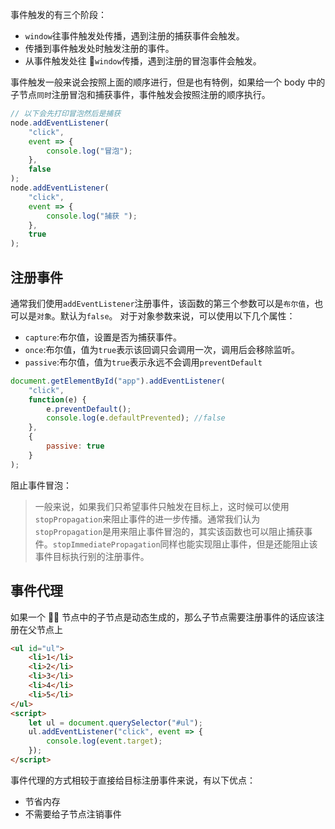 事件触发的有三个阶段：

-   `window`往事件触发处传播，遇到注册的捕获事件会触发。
-   传播到事件触发处时触发注册的事件。
-   从事件触发处往 `window`传播，遇到注册的冒泡事件会触发。

事件触发一般来说会按照上面的顺序进行，但是也有特例，如果给一个 body 中的子节点`同时`注册冒泡和捕获事件，事件触发会按照注册的顺序执行。

```js
// 以下会先打印冒泡然后是捕获
node.addEventListener(
    "click",
    event => {
        console.log("冒泡");
    },
    false
);
node.addEventListener(
    "click",
    event => {
        console.log("捕获 ");
    },
    true
);
```

## 注册事件

通常我们使用`addEventListener`注册事件，该函数的第三个参数可以是`布尔值`，也可以是`对象`。默认为`false`。
对于对象参数来说，可以使用以下几个属性：

-   `capture`:布尔值，设置是否为捕获事件。
-   `once`:布尔值，值为`true`表示该回调只会调用一次，调用后会移除监听。
-   `passive`:布尔值，值为`true`表示永远不会调用`preventDefault`

```js
document.getElementById("app").addEventListener(
    "click",
    function(e) {
        e.preventDefault();
        console.log(e.defaultPrevented); //false
    },
    {
        passive: true
    }
);
```

阻止事件冒泡：

> 一般来说，如果我们只希望事件只触发在目标上，这时候可以使用`stopPropagation`来阻止事件的进一步传播。通常我们认为`stopPropagation`是用来阻止事件冒泡的，其实该函数也可以阻止捕获事件。`stopImmediatePropagation`同样也能实现阻止事件，但是还能阻止该事件目标执行别的注册事件。

## 事件代理

如果一个  节点中的子节点是动态生成的，那么子节点需要注册事件的话应该注册在父节点上

```html
<ul id="ul">
    <li>1</li>
    <li>2</li>
    <li>3</li>
    <li>4</li>
    <li>5</li>
</ul>
<script>
    let ul = document.querySelector("#ul");
    ul.addEventListener("click", event => {
        console.log(event.target);
    });
</script>
```

事件代理的方式相较于直接给目标注册事件来说，有以下优点：

-   节省内存
-   不需要给子节点注销事件
